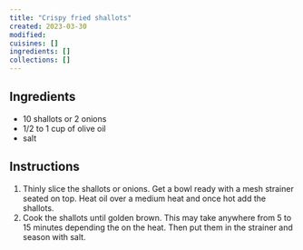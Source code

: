 ```yaml
---
title: "Crispy fried shallots"
created: 2023-03-30
modified:
cuisines: []
ingredients: []
collections: []
---
```


## Ingredients

- 10 shallots or 2 onions
- 1/2 to 1 cup of olive oil
- salt

## Instructions

1. Thinly slice the shallots or onions. Get a bowl ready with a mesh strainer seated on top. Heat oil over a medium heat and once hot add the shallots.
2. Cook the shallots until golden brown. This may take anywhere from 5 to 15 minutes depending the on the heat. Then put them in the strainer and season with salt.
